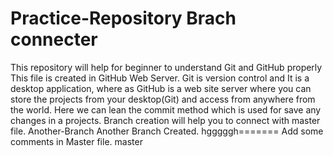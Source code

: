 # Practice-Repository Brach connecter
This repository will help for beginner to understand Git and GitHub properly
This file is created in GitHub Web Server.
Git is version control and It is a desktop application, where as GitHub is a web site server where you can store the projects from your desktop(Git) and access from anywhere from the world.
Here we can lean the commit method which is used for save any changes in a projects.
Branch creation will help you to connect with master file.
Another-Branch
Another Branch Created.
hgggggh=======
Add some comments in Master file.
master
